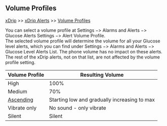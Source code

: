 ## Volume Profiles  
[xDrip](../README.md) >> [xDrip Alerts](./Alerts_page) >> [Volume Profiles](./Volume-profiles)  
  
You can select a volume profile at Settings &#8722;> Alarms and Alerts &#8722;> Glucose Alerts Settings &#8722;> Alert Volume Profile.  
The selected volume profile will determine the volume for all your Glucose level alerts, which you can find under Settings &#8722;> Alarms and Alerts &#8722;> Glucose Level Alerts List. The phone volume has no impact on these alerts.  
The rest of the xDrip alerts, not on that list, are not affected by the volume profile setting.  

| Volume Profile | Resulting Volume |  
|----------------|-------------|  
| High           | 100%        |  
| Medium         | 70%         |  
| [Ascending](./Ascending-volume-profile.md)      | Starting low and gradually increasing to max |  
| Vibrate only   | No sound - only vibrate |  
| Silent         | Silent     |  
  
  

